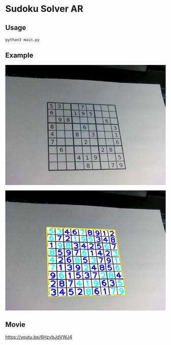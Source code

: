 # Sudoku Solver AR

## Usage

```
python3 main.py
```

## Example

![Src Img](sample/src.png)

![Dst Img](sample/dst.png)

## Movie

https://youtu.be/6HzvbJdVWJ4
